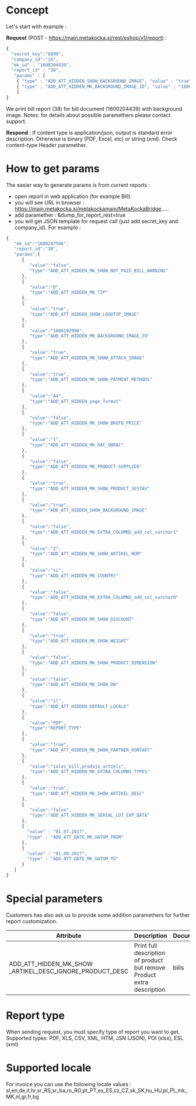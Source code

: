 # Concept

Let's start with example :

**Request** (POST - https://main.metakocka.si/rest/eshop/v1/report) :
```javascript
{
  "secret_key":"8899",
  "company_id":"16",
  "mk_id" : "1600204439",
  "report_id" : "38",
   "params" : [
    { "type" : "ADD_ATT_HIDDEN_SHOW_BACKGROUND_IMAGE", "value" : "true" },
    { "type" : "ADD_ATT_HIDDEN_MK_BACKGROUND_IMAGE_ID", "value" : "1600161321" }
    ]
}
```

We print bill report (38) for bill document (1600204439) with background image.
Notes: for details about possible paramethers please contact support.

**Respond** :
If content type is application/json, output is standard error description. Otherwise is binary (PDF, Excel, etc) or string (xml). Check content-type Header paramether.

# How to get params
The easier way to generate params is from current reports :
* open report in web application (for example Bill)
* you will see URL in browser : https://main.metakocka.si/metakockamain/MetaKockaBridge.....
* add paramether : &dump\_for\_report\_rest=true
* you will get JSON template for request call (just add secret\_key and company\_id). For example :

```javascript
{  
   "mk_id":"1600287506",
   "report_id":"38",
   "params":[  
      {  
         "value":"false",
         "type":"ADD_ATT_HIDDEN_MK_SHOW_NOT_PAID_BILL_WARNING"
      },
      {  
         "value":"D",
         "type":"ADD_ATT_HIDDEN_MK_TIP"
      },
      {  
         "value":"true",
         "type":"ADD_ATT_HIDDEN_SHOW_LOGOTIP_IMAGE"
      },
      {  
         "value":"1600192996",
         "type":"ADD_ATT_HIDDEN_MK_BACKGROUND_IMAGE_ID"
      },
      {  
         "value":"true",
         "type":"ADD_ATT_HIDDEN_MK_SHOW_ATTACH_IMAGE"
      },
      {  
         "value":"true",
         "type":"ADD_ATT_HIDDEN_MK_SHOW_PAYMENT_METHODS"
      },
      {  
         "value":"A4",
         "type":"ADD_ATT_HIDDEN_page_format"
      },
      {  
         "value":"false",
         "type":"ADD_ATT_HIDDEN_MK_SHOW_BRUTO_PRICE"
      },
      {  
         "value":"1",
         "type":"ADD_ATT_HIDDEN_MK_RAC_OBRAC"
      },
      {  
         "value":"false",
         "type":"ADD_ATT_HIDDEN_MK_PRODUCT_SUPPLIER"
      },
      {  
         "value":"true",
         "type":"ADD_ATT_HIDDEN_MK_SHOW_PRODUCT_SESTAV"
      },
      {  
         "value":"true",
         "type":"ADD_ATT_HIDDEN_SHOW_BACKGROUND_IMAGE"
      },
      {  
         "value":"false",
         "type":"ADD_ATT_HIDDEN_MK_EXTRA_COLUMNS_add_col_varchar1"
      },
      {  
         "value":"2",
         "type":"ADD_ATT_HIDDEN_MK_SHOW_ARTIKEL_NUM"
      },
      {  
         "value":"si",
         "type":"ADD_ATT_HIDDEN_MK_COUNTRY"
      },
      {  
         "value":"false",
         "type":"ADD_ATT_HIDDEN_MK_EXTRA_COLUMNS_add_col_varchar0"
      },
      {  
         "value":"false",
         "type":"ADD_ATT_HIDDEN_MK_SHOW_DISCOUNT"
      },
      {  
         "value":"true",
         "type":"ADD_ATT_HIDDEN_MK_SHOW_WEIGHT"
      },
      {  
         "value":"false",
         "type":"ADD_ATT_HIDDEN_MK_SHOW_PRODUCT_DIMENSION"
      },
      {  
         "value":"false",
         "type":"ADD_ATT_HIDDEN_MK_SHOW_DN"
      },
      {  
         "value":"sl",
         "type":"ADD_ATT_HIDDEN_DEFAULT_LOCALE"
      },
      {  
         "value":"PDF",
         "type":"REPORT_TYPE"
      },
      {  
         "value":"true",
         "type":"ADD_ATT_HIDDEN_MK_SHOW_PARTNER_KONTAKT"
      },
      {  
         "value":"sales_bill,prodaja_artikli",
         "type":"ADD_ATT_HIDDEN_MK_EXTRA_COLUMNS_TYPES"
      },
      {  
         "value":"true",
         "type":"ADD_ATT_HIDDEN_MK_SHOW_ARTIKEL_DESC"
      },
      {  
         "value":"false",
         "type":"ADD_ATT_HIDDEN_MK_SERIAL_LOT_EXP_DATA"
      },
      {
        "value" : "01.07.2017",
        "type" : "ADD_ATT_DATE_MK_DATUM_FROM"
      },
      {
        "value" : "01.08.2017",
        "type" : "ADD_ATT_DATE_MK_DATUM_TO"
      }
   ]
}
```

# Special parameters
Customers has also ask us to provide some addition paramethers for further report customization.

Attribute                 | Description | Documents|
--------------------------|------|------|
| ADD\_ATT\_HIDDEN\_MK\_SHOW \_ARTIKEL\_DESC\_IGNORE\_PRODUCT\_DESC | Print full description of product but remove Product extra description | bills |

# Report type
When sending request, you must specify type of report you want to get. 
Supported types: PDF, XLS, CSV, XML, HTM, JSN (JSON), POI (xlsx), ESL (xml)

# Supported locale 
For invoice you can use the following locale values : sl,en,de,it,hr,sr_RS,sr_ba,ro_RO,pt_PT,es_ES,cz_CZ,sk_SK,hu_HU,pl_PL,mk_MK,nl,gr,fr,bg

